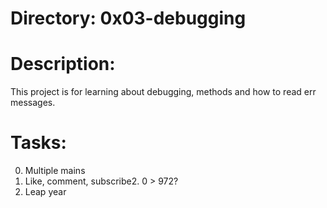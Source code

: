 # Directory: 0x03-debugging


# Description: 
This project is for learning about debugging, methods and how to read err messages.

# Tasks:
0. Multiple mains
1. Like, comment, subscribe2. 0 > 972?
3. Leap year
